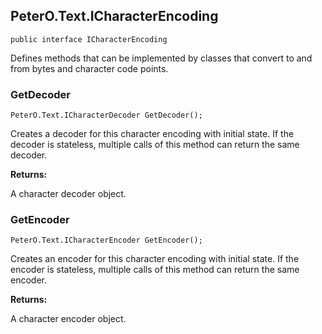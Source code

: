 ## PeterO.Text.ICharacterEncoding

    public interface ICharacterEncoding

Defines methods that can be implemented by classes that convert to and from bytes and character code points.

### GetDecoder

    PeterO.Text.ICharacterDecoder GetDecoder();

Creates a decoder for this character encoding with initial state. If the decoder is stateless, multiple calls of this method can return the same decoder.

<b>Returns:</b>

A character decoder object.

### GetEncoder

    PeterO.Text.ICharacterEncoder GetEncoder();

Creates an encoder for this character encoding with initial state. If the encoder is stateless, multiple calls of this method can return the same encoder.

<b>Returns:</b>

A character encoder object.
